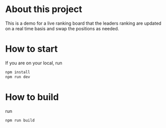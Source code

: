 # About this project

This is a demo for a live ranking board that the leaders ranking are updated on a real time basis and swap the positions as needed.

# How to start

If you are on your local, run

```bash
npm install
npm run dev
```

# How to build

run

```bash
npm run build
```
